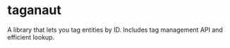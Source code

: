 # taganaut
A library that lets you tag entities by ID. Includes tag management API and efficient lookup.
